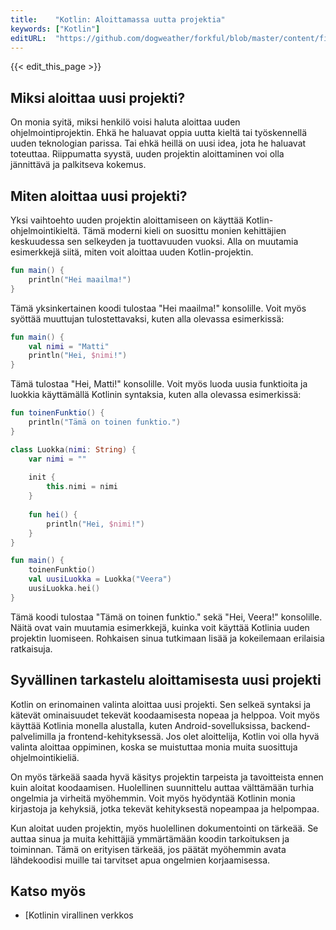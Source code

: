 ```yaml
---
title:    "Kotlin: Aloittamassa uutta projektia"
keywords: ["Kotlin"]
editURL:  "https://github.com/dogweather/forkful/blob/master/content/fi/kotlin/starting-a-new-project.md"
---
```


{{< edit_this_page >}}

## Miksi aloittaa uusi projekti?

On monia syitä, miksi henkilö voisi haluta aloittaa uuden ohjelmointiprojektin. Ehkä he haluavat oppia uutta kieltä tai työskennellä uuden teknologian parissa. Tai ehkä heillä on uusi idea, jota he haluavat toteuttaa. Riippumatta syystä, uuden projektin aloittaminen voi olla jännittävä ja palkitseva kokemus.

## Miten aloittaa uusi projekti?

Yksi vaihtoehto uuden projektin aloittamiseen on käyttää Kotlin-ohjelmointikieltä. Tämä moderni kieli on suosittu monien kehittäjien keskuudessa sen selkeyden ja tuottavuuden vuoksi. Alla on muutamia esimerkkejä siitä, miten voit aloittaa uuden Kotlin-projektin.

```Kotlin
fun main() {
    println("Hei maailma!")
}
```

Tämä yksinkertainen koodi tulostaa "Hei maailma!" konsolille. Voit myös syöttää muuttujan tulostettavaksi, kuten alla olevassa esimerkissä:

```Kotlin
fun main() {
    val nimi = "Matti"
    println("Hei, $nimi!")
}
```

Tämä tulostaa "Hei, Matti!" konsolille. Voit myös luoda uusia funktioita ja luokkia käyttämällä Kotlinin syntaksia, kuten alla olevassa esimerkissä:

```Kotlin
fun toinenFunktio() {
    println("Tämä on toinen funktio.")
}

class Luokka(nimi: String) {
    var nimi = ""
    
    init {
        this.nimi = nimi
    }
    
    fun hei() {
        println("Hei, $nimi!")
    }
}

fun main() {
    toinenFunktio()
    val uusiLuokka = Luokka("Veera")
    uusiLuokka.hei()
}
```

Tämä koodi tulostaa "Tämä on toinen funktio." sekä "Hei, Veera!" konsolille. Näitä ovat vain muutamia esimerkkejä, kuinka voit käyttää Kotlinia uuden projektin luomiseen. Rohkaisen sinua tutkimaan lisää ja kokeilemaan erilaisia ratkaisuja.

## Syvällinen tarkastelu aloittamisesta uusi projekti

Kotlin on erinomainen valinta aloittaa uusi projekti. Sen selkeä syntaksi ja kätevät ominaisuudet tekevät koodaamisesta nopeaa ja helppoa. Voit myös käyttää Kotlinia monella alustalla, kuten Android-sovelluksissa, backend-palvelimilla ja frontend-kehityksessä. Jos olet aloittelija, Kotlin voi olla hyvä valinta aloittaa oppiminen, koska se muistuttaa monia muita suosittuja ohjelmointikieliä.

On myös tärkeää saada hyvä käsitys projektin tarpeista ja tavoitteista ennen kuin aloitat koodaamisen. Huolellinen suunnittelu auttaa välttämään turhia ongelmia ja virheitä myöhemmin. Voit myös hyödyntää Kotlinin monia kirjastoja ja kehyksiä, jotka tekevät kehityksestä nopeampaa ja helpompaa.

Kun aloitat uuden projektin, myös huolellinen dokumentointi on tärkeää. Se auttaa sinua ja muita kehittäjiä ymmärtämään koodin tarkoituksen ja toiminnan. Tämä on erityisen tärkeää, jos päätät myöhemmin avata lähdekoodisi muille tai tarvitset apua ongelmien korjaamisessa.

## Katso myös

* [Kotlinin virallinen verkkos